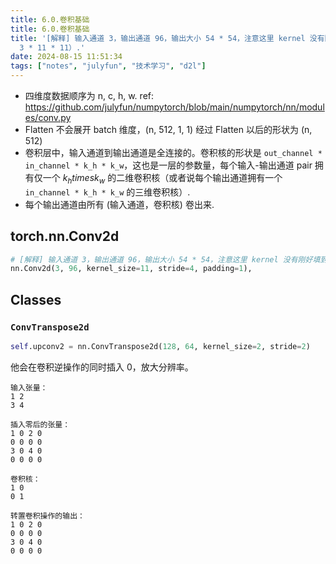 ```yaml
---
title: 6.0.卷积基础
title: 6.0.卷积基础
title: '[解释] 输入通道 3，输出通道 96，输出大小 54 * 54，注意这里 kernel 没有刚好填到最右端，下取整为 54. 卷积核有 96 个（每个输出通道拥有一个卷积核，每个卷积核的形状是
  3 * 11 * 11）.'
date: 2024-08-15 11:51:34
tags: ["notes", "julyfun", "技术学习", "d2l"]
---
```

- 四维度数据顺序为 n, c, h, w. ref: https://github.com/julyfun/numpytorch/blob/main/numpytorch/nn/modules/conv.py
- Flatten 不会展开 batch 维度，(n, 512, 1, 1) 经过 Flatten 以后的形状为 (n, 512)
- 卷积层中，输入通道到输出通道是全连接的。卷积核的形状是 `out_channel * in_channel * k_h * k_w`，这也是一层的参数量，每个输入-输出通道 pair 拥有仅一个 $k_h times k_w$ 的二维卷积核（或者说每个输出通道拥有一个 `in_channel * k_h * k_w`  的三维卷积核）.
- 每个输出通道由所有 (输入通道，卷积核) 卷出来.

## torch.nn.Conv2d

```python
# [解释] 输入通道 3，输出通道 96，输出大小 54 * 54，注意这里 kernel 没有刚好填到最右端，下取整为 54. 卷积核有 96 个（每个输出通道拥有一个三维卷积核，每个卷积核的形状是 3 * 11 * 11）.
nn.Conv2d(3, 96, kernel_size=11, stride=4, padding=1),
```

## Classes

### `ConvTranspose2d`

```python
self.upconv2 = nn.ConvTranspose2d(128, 64, kernel_size=2, stride=2)
```

他会在卷积逆操作的同时插入 0，放大分辨率。

```
输入张量：
1 2
3 4

插入零后的张量：
1 0 2 0
0 0 0 0
3 0 4 0
0 0 0 0

卷积核：
1 0
0 1

转置卷积操作的输出：
1 0 2 0
0 0 0 0
3 0 4 0
0 0 0 0
```
